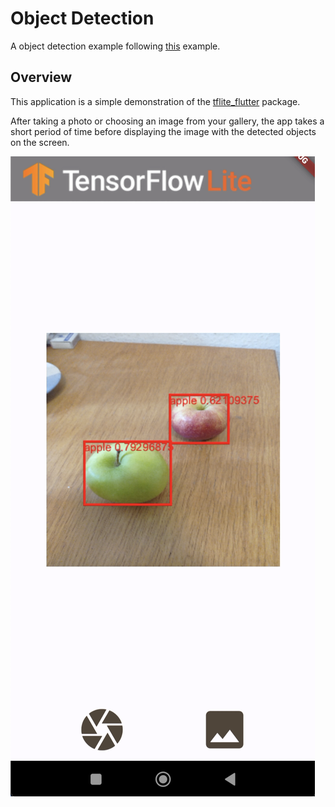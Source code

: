 # Object Detection

A object detection example following [this](https://www.tensorflow.org/lite/examples/object_detection/overview) example.

## Overview

This application is a simple demonstration of the [tflite_flutter](https://pub.dev/packages/tflite_flutter) package.

After taking a photo or choosing an image from your gallery, the app takes a short period of time before displaying the image with the detected objects on the screen.

![Example usage](screenshot.png)